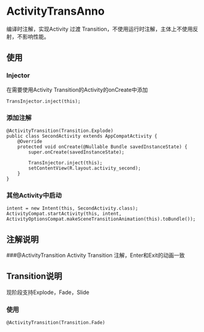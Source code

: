 # ActivityTransAnno #
编译时注解，实现Activity 过渡 Transition，不使用运行时注解，主体上不使用反射，不影响性能。

## 使用 ##
### Injector ###
在需要使用Activity Transition的Activity的onCreate中添加

	TransInjector.inject(this);
	
### 添加注解 ###

	@ActivityTransition(Transition.Explode)
	public class SecondActivity extends AppCompatActivity {
	    @Override
	    protected void onCreate(@Nullable Bundle savedInstanceState) {
	        super.onCreate(savedInstanceState);
	
	        TransInjector.inject(this);
	        setContentView(R.layout.activity_second);
	    }
	}

### 其他Activity中启动 ###

	intent = new Intent(this, SecondActivity.class);
    ActivityCompat.startActivity(this, intent, ActivityOptionsCompat.makeSceneTransitionAnimation(this).toBundle());


## 注解说明 ##
###@ActivityTransition
Activity Transition 注解，Enter和Exit的动画一致  

## Transition说明 ##
现阶段支持Explode，Fade，Slide

### 使用 ###
	
	@ActivityTransition(Transition.Fade)

	
	